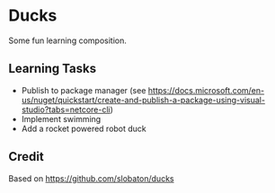 # Ducks
Some fun learning composition.

## Learning Tasks
* Publish to package manager (see https://docs.microsoft.com/en-us/nuget/quickstart/create-and-publish-a-package-using-visual-studio?tabs=netcore-cli)
* Implement swimming
* Add a rocket powered robot duck

## Credit
Based on https://github.com/slobaton/ducks
